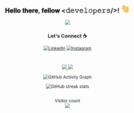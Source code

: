<div align="center">
<h2> 𝐇𝐞𝐥𝐥𝐨 𝐭𝐡𝐞𝐫𝐞, 𝐟𝐞𝐥𝐥𝐨𝐰 <𝚍𝚎𝚟𝚎𝚕𝚘𝚙𝚎𝚛𝚜/>! <img src="https://github.com/ABSphreak/ABSphreak/blob/master/gifs/Hi.gif" width="30px"></h2>
</div>

<div align="center">

![](https://ram123-debug-visitor-badge.glitch.me/badge?page_id=ram123-debug.ram123-debug)

  ### Let's Connect :coffee:
<p align="center">
	<a href="https://www.linkedin.com/in/ram-munde-8901571b9/"><img src="https://img.icons8.com/bubbles/50/000000/linkedin.png" alt="LinkedIn"/></a>
	<a href="https://www.instagram.com/ram.m2002/"><img src="https://img.icons8.com/bubbles/50/000000/instagram.png" alt="Instagram"/></a>
</p>
	
<br />

<!--
[![GitHub stats](https://github-readme-stats.vercel.app/api?username=amandewatnitrr&count_private=true&show_icons=true&theme=algolia&&include_all_commits=true)](https://github.com/amandewatnitrr/github-readme-stats-1)    [![Top Langs](https://github-readme-stats.vercel.app/api/top-langs/?username=amandewatnitrr&hide=html,css,javascript)](https://github.com/amandewatnitrr/github-readme-stats-1)-->
<p align="center">
  <a href="https://github.com/ram123-debug">
    <img height="180em" src="https://github-readme-stats.vercel.app/api?username=ram123-debug&count_private=true&show_icons=true&theme=algolia&&include_all_commits=true"/>
    <img height="180em" src="https://github-readme-stats-eight-theta.vercel.app/api/top-langs/?username=ram123-debug&count_private=true&hide=html,css,Makefile&layout=compact&langs_count=10&theme=algolia"/>
  </a>
</p>
	
![GitHub Activity Graph](https://activity-graph.herokuapp.com/graph?username=ram123-debug)  

![GitHub streak stats](https://github-readme-streak-stats.herokuapp.com/?user=ram123-debug) 

##
<p align="center"> 
  Visitor count<br>
  <img src="https://profile-counter.glitch.me/ram123-debug/count.svg" />
</p>
